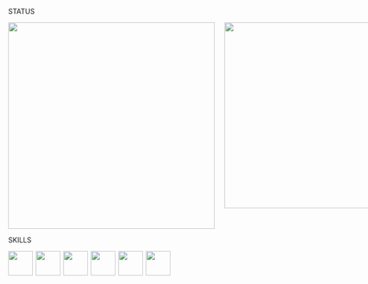 STATUS
<div style="display:flex; justify-content:space-around; gap:20px; ">
    <img style="width:30em" src="https://github-readme-stats.vercel.app/api?username=gmagarotto&show_icons=true&theme=synthwave">
     <img style="width:27em" src="https://github-readme-stats.vercel.app/api/top-langs/?username=gmagarotto&layout=compact">
</div>


SKILLS
<div style="display:flex; gap:6px; margin:auto;" >
    <img style="width:50px" src="https://img.shields.io/badge/C%2B%2B-00599C?style=for-the-badge&logo=c%2B%2B&logoColor=white" />
    <img style="width:50px" src="https://img.shields.io/badge/C-00599C?style=for-the-badge&logo=c&logoColor=white">
    <img style="width:50px" src="https://img.shields.io/badge/PHP-777BB4?style=for-the-badge&logo=php&logoColor=white" />
    <img style="width:50px" src="https://img.shields.io/badge/HTML5-E34F26?style=for-the-badge&logo=html5&logoColor=white" />
    <img style="width:50px" src="https://img.shields.io/badge/CSS3-1572B6?style=for-the-badge&logo=css3&logoColor=white" />
    <img style="width:50px" src="https://img.shields.io/badge/JavaScript-323330?style=for-the-badge&logo=javascript&logoColor=F7DF1E" />
</div>
